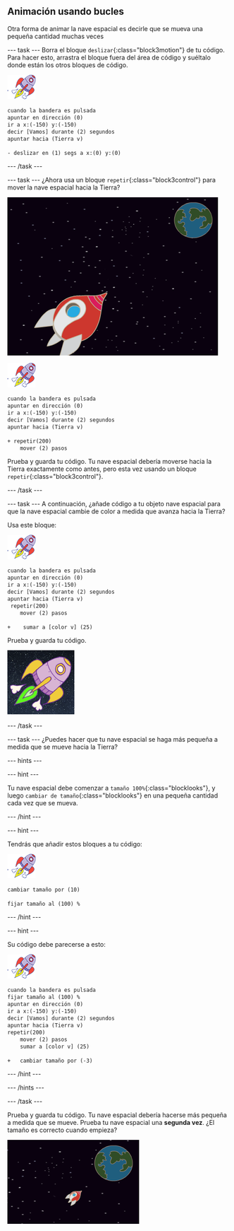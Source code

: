 ## Animación usando bucles

Otra forma de animar la nave espacial es decirle que se mueva una pequeña cantidad muchas veces

\--- task \--- Borra el bloque `deslizar`{:class="block3motion"} de tu código. Para hacer esto, arrastra el bloque fuera del área de código y suéltalo donde están los otros bloques de código.

![Objeto de una nave espacial](images/sprite-spaceship.png)

```blocks3
cuando la bandera es pulsada
apuntar en dirección (0)
ir a x:(-150) y:(-150)
decir [Vamos] durante (2) segundos
apuntar hacia (Tierra v)

- deslizar en (1) segs a x:(0) y:(0)
```

\--- /task \---

\--- task \--- ¿Ahora usa un bloque `repetir`{:class="block3control"} para mover la nave espacial hacia la Tierra?

![Probando una animación de la nave espacial](images/space-animate-stage.png)

![Objeto de una nave espacial](images/sprite-spaceship.png)

```blocks3
cuando la bandera es pulsada
apuntar en dirección (0)
ir a x:(-150) y:(-150)
decir [Vamos] durante (2) segundos
apuntar hacia (Tierra v)

+ repetir(200)
    mover (2) pasos
```

Prueba y guarda tu código. Tu nave espacial debería moverse hacia la Tierra exactamente como antes, pero esta vez usando un bloque `repetir`{:class="block3control"}.

\--- /task \---

\--- task \--- A continuación, ¿añade código a tu objeto nave espacial para que la nave espacial cambie de color a medida que avanza hacia la Tierra?

Usa este bloque:

![Objeto de una nave espacial](images/sprite-spaceship.png)

```blocks3
cuando la bandera es pulsada
apuntar en dirección (0)
ir a x:(-150) y:(-150)
decir [Vamos] durante (2) segundos
apuntar hacia (Tierra v)
 repetir(200)
    mover (2) pasos

+    sumar a [color v] (25)
```

Prueba y guarda tu código.

![Probando una nave espacial que cambia de color](images/space-colour-test.png)

\--- /task \---

\--- task \--- ¿Puedes hacer que tu nave espacial se haga más pequeña a medida que se mueve hacia la Tierra?

\--- hints \---

\--- hint \---

Tu nave espacial debe comenzar a `tamaño 100%`{:class="blocklooks"}, y luego `cambiar de tamaño`{:class="blocklooks"} en una pequeña cantidad cada vez que se mueva.

\--- /hint \---

\--- hint \---

Tendrás que añadir estos bloques a tu código:

![Objeto de una nave espacial](images/sprite-spaceship.png)

```blocks3
cambiar tamaño por (10)

fijar tamaño al (100) %
```

\--- /hint \---

\--- hint \---

Su código debe parecerse a esto:

![Objeto de una nave espacial](images/sprite-spaceship.png)

```blocks3
cuando la bandera es pulsada
fijar tamaño al (100) %
apuntar en dirección (0)
ir a x:(-150) y:(-150)
decir [Vamos] durante (2) segundos
apuntar hacia (Tierra v)
repetir(200)
    mover (2) pasos
    sumar a [color v] (25)

+   cambiar tamaño por (-3)
```

\--- /hint \---

\--- /hints \---

\--- /task \---

Prueba y guarda tu código. Tu nave espacial debería hacerse más pequeña a medida que se mueve. Prueba tu nave espacial una **segunda vez**. ¿El tamaño es correcto cuando empieza?

![Probando una nave espacial que cambia de tamaño](images/space-size-test.png)
